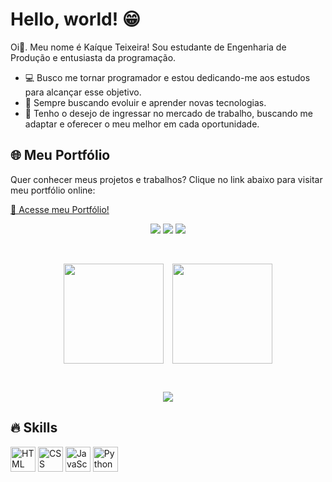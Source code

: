 <h1 align="left">Hello, world! 😁</h2>

<p>
 Oi👋. Meu nome é Kaíque Teixeira! Sou estudante de Engenharia de Produção e entusiasta da programação.

   - 💻 Busco me tornar programador e estou dedicando-me aos estudos para alcançar esse objetivo.
   - 🤖 Sempre buscando evoluir e aprender novas tecnologias.
   - 🚀 Tenho o desejo de ingressar no mercado de trabalho, buscando me adaptar e oferecer o meu melhor em cada oportunidade.
</p>

## 🌐 Meu Portfólio

Quer conhecer meus projetos e trabalhos? Clique no link abaixo para visitar meu portfólio online:

[🚀 Acesse meu Portfólio!](https://kaiqueteixeira.github.io/Meu-Portfolio/index.html)



<p align="center">
  <a href="https://instagram.com/_kt.figura" target="_blank" style="text-decoration:none;">
    <img src="https://img.shields.io/badge/-Instagram-%23E4405F?style=for-the-badge&logo=instagram&logoColor=white">
  </a>
  <a href="mailto:kteixeira.dev@gmail.com" style="text-decoration:none;">
    <img src="https://img.shields.io/badge/-Gmail-%23333?style=for-the-badge&logo=gmail&logoColor=white">
  </a>
  <a href="https://www.linkedin.com/in/ka%C3%ADque-teixeira-a47269352/" target="_blank" style="text-decoration:none;">
    <img src="https://img.shields.io/badge/-LinkedIn-%230077B5?style=for-the-badge&logo=linkedin&logoColor=white">
  </a>
</p>

<br>

<p align="center">
  <a href="https://github.com/KaiqueTeixeira/github-readme-stats" style="display: inline-block; margin-right: 10px;">
    <img height=160 align="center" src="https://github-readme-stats.vercel.app/api?username=KaiqueTeixeira&theme=tokyonight" />
  </a>
  <a href="https://github.com/KaiqueTeixeira/convoychat" style="display: inline-block;">
    <img height=160 align="center" src="https://github-readme-stats.vercel.app/api/top-langs?username=KaiqueTeixeira&layout=compact&langs_count=8&card_width=320&theme=tokyonight" />
  </a>
</p>

<br>

<p align="center">
  <img src="https://media.giphy.com/media/gFPxNhzEWdFCCRAqf0/giphy.gif" />
</p>

<h2 align="left">🔥 Skills</h2>

<div align="left">
  
  <img src="https://cdn.jsdelivr.net/gh/devicons/devicon@latest/icons/html5/html5-original.svg" height="40"  alt="HTML logo"/>
  <img src="https://cdn.jsdelivr.net/gh/devicons/devicon@latest/icons/css3/css3-original.svg" height="40"  alt="CSS logo"/>
  <img src="https://cdn.jsdelivr.net/gh/devicons/devicon@latest/icons/javascript/javascript-original.svg" height="40" alt="JavaScript logo" />
  <img src="https://cdn.jsdelivr.net/gh/devicons/devicon/icons/python/python-original.svg" height="40" alt="Python logo"  />
</div>
